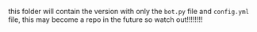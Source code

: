 this folder will contain the version with only the `bot.py` file and `config.yml` file, this may become a repo in the future so watch out!!!!!!!!
